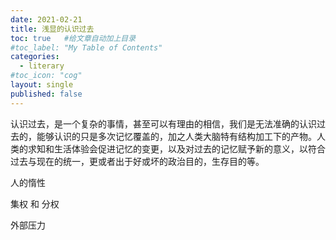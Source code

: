 ```yaml
---
date: 2021-02-21
title: 浅显的认识过去
toc: true   #给文章自动加上目录
#toc_label: "My Table of Contents"
categories:
  - literary
#toc_icon: "cog"
layout: single
published: false
---
```




认识过去，是一个复杂的事情，甚至可以有理由的相信，我们是无法准确的认识过去的，能够认识的只是多次记忆覆盖的，加之人类大脑特有结构加工下的产物。人类的求知和生活体验会促进记忆的变更，以及对过去的记忆赋予新的意义，以符合过去与现在的统一，更或者出于好或坏的政治目的，生存目的等。

人的惰性

集权 和 分权

外部压力
